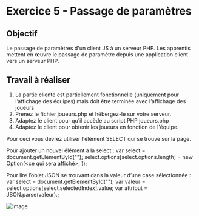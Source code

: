 # Exercice 5 - Passage de paramètres

## Objectif
Le passage de paramètres d'un client JS à un serveur PHP.
Les apprentis mettent en œuvre le passage de paramètre depuis une application client vers un serveur PHP.


## Travail à réaliser

1. La partie cliente est partiellement fonctionnelle (uniquement pour l’affichage des équipes) mais doit être terminée avec l’affichage des joueurs
2. Prenez le fichier joueurs.php et hébergez-le sur votre serveur.
3. Adaptez le client pour qu’il accède au script PHP joueurs.php
4. Adaptez le client pour obtenir les joueurs en fonction de l'équipe.  
	
Pour ceci vous devrez utiliser l'élément SELECT qui se trouve sur la page.

Pour ajouter un nouvel élément à la select :
	var select = document.getElementById("<nom de ma select>");
	select.options[select.options.length] = new Option(<ce qui sera affiché>, <la valeur de la cellule>));
	
Pour lire l’objet JSON se trouvant dans la valeur d’une case sélectionnée :
	var select = document.getElementById("<nom de ma select>");
	var valeur = select.options[select.selectedIndex].value;
	var attribut = JSON.parse(valeur).<attribut que je souhaite lire>;
 

![image](https://github.com/emf-info-151/module151/assets/48353440/c44c70bc-2d19-4585-9c7a-1532d77e848b)
